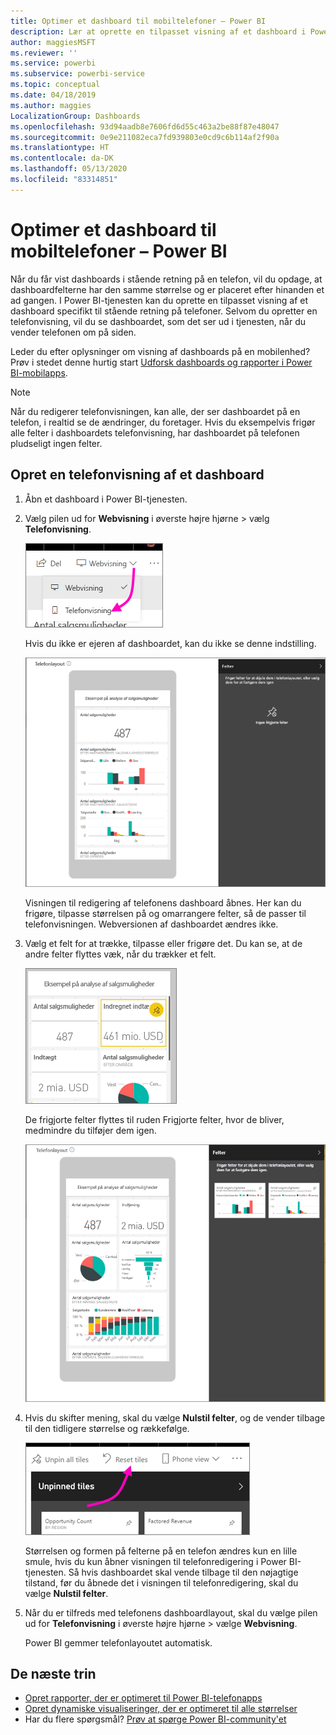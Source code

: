```yaml
---
title: Optimer et dashboard til mobiltelefoner – Power BI
description: Lær at oprette en tilpasset visning af et dashboard i Power BI-tjenesten, der er specialdesignet til visning på mobiltelefoner.
author: maggiesMSFT
ms.reviewer: ''
ms.service: powerbi
ms.subservice: powerbi-service
ms.topic: conceptual
ms.date: 04/18/2019
ms.author: maggies
LocalizationGroup: Dashboards
ms.openlocfilehash: 93d94aadb8e7606fd6d55c463a2be88f87e48047
ms.sourcegitcommit: 0e9e211082eca7fd939803e0cd9c6b114af2f90a
ms.translationtype: HT
ms.contentlocale: da-DK
ms.lasthandoff: 05/13/2020
ms.locfileid: "83314851"
---
```

# <a name="optimize-a-dashboard-for-mobile-phones---power-bi"></a>Optimer et dashboard til mobiltelefoner – Power BI 
Når du får vist dashboards i stående retning på en telefon, vil du opdage, at dashboardfelterne har den samme størrelse og er placeret efter hinanden et ad gangen. I Power BI-tjenesten kan du oprette en tilpasset visning af et dashboard specifikt til stående retning på telefoner. Selvom du opretter en telefonvisning, vil du se dashboardet, som det ser ud i tjenesten, når du vender telefonen om på siden.

Leder du efter oplysninger om visning af dashboards på en mobilenhed? Prøv i stedet denne hurtig start [Udforsk dashboards og rapporter i Power BI-mobilapps](../consumer/mobile/mobile-apps-quickstart-view-dashboard-report.md).

> [!NOTE]
> Når du redigerer telefonvisningen, kan alle, der ser dashboardet på en telefon, i realtid se de ændringer, du foretager. Hvis du eksempelvis frigør alle felter i dashboardets telefonvisning, har dashboardet på telefonen pludseligt ingen felter. 
> 
> 

## <a name="create-a-phone-view-of-a-dashboard"></a>Opret en telefonvisning af et dashboard
1. Åbn et dashboard i Power BI-tjenesten.
2. Vælg pilen ud for **Webvisning** i øverste højre hjørne > vælg **Telefonvisning**.

    ![](media/service-create-dashboard-mobile-phone-view/power-bi-service-phone-view-dashboard.png)

    Hvis du ikke er ejeren af dashboardet, kan du ikke se denne indstilling.

    ![](media/service-create-dashboard-mobile-phone-view/power-bi-mobile-edit-phone-view-canvas.png)

    Visningen til redigering af telefonens dashboard åbnes. Her kan du frigøre, tilpasse størrelsen på og omarrangere felter, så de passer til telefonvisningen. Webversionen af dashboardet ændres ikke.


1. Vælg et felt for at trække, tilpasse eller frigøre det. Du kan se, at de andre felter flyttes væk, når du trækker et felt.
   
    ![](media/service-create-dashboard-mobile-phone-view/power-bi-unpin-tile-phone-dashboard.png)
   
    De frigjorte felter flyttes til ruden Frigjorte felter, hvor de bliver, medmindre du tilføjer dem igen.
   
    ![](media/service-create-dashboard-mobile-phone-view/power-bi-mobile-edit-phone-view-post-edit.png)
2. Hvis du skifter mening, skal du vælge **Nulstil felter**, og de vender tilbage til den tidligere størrelse og rækkefølge.
   
    ![](media/service-create-dashboard-mobile-phone-view/power-bi-service-phone-view-reset-tiles.png)
   
    Størrelsen og formen på felterne på en telefon ændres kun en lille smule, hvis du kun åbner visningen til telefonredigering i Power BI-tjenesten. Så hvis dashboardet skal vende tilbage til den nøjagtige tilstand, før du åbnede det i visningen til telefonredigering, skal du vælge **Nulstil felter**.
3. Når du er tilfreds med telefonens dashboardlayout, skal du vælge pilen ud for **Telefonvisning** i øverste højre hjørne > vælge **Webvisning**.
   
    Power BI gemmer telefonlayoutet automatisk.

## <a name="next-steps"></a>De næste trin
* [Opret rapporter, der er optimeret til Power BI-telefonapps](desktop-create-phone-report.md)
* [Opret dynamiske visualiseringer, der er optimeret til alle størrelser](../visuals/desktop-create-responsive-visuals.md)
* Har du flere spørgsmål? [Prøv at spørge Power BI-community'et](https://community.powerbi.com/)
